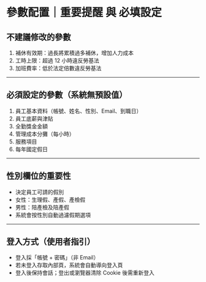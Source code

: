 # 參數配置｜重要提醒 與 必填設定

## 不建議修改的參數
1. 補休有效期：過長將累積過多補休，增加人力成本
2. 工時上限：超過 12 小時違反勞基法
3. 加班費率：低於法定倍數違反勞基法

---

## 必須設定的參數（系統無預設值）
1. 員工基本資料（帳號、姓名、性別、Email、到職日）
2. 員工底薪與津貼
3. 全勤獎金金額
4. 管理成本分攤（每小時）
5. 服務項目
6. 每年國定假日

---

## 性別欄位的重要性
- 決定員工可請的假別
- 女性：生理假、產假、產檢假
- 男性：陪產檢及陪產假
- 系統會按性別自動過濾假期選項

---

## 登入方式（使用者指引）
- 登入採「帳號 + 密碼」（非 Email）
- 若未登入存取內部頁，系統會自動導向登入頁
- 登入後保持會話；登出或瀏覽器清除 Cookie 後需重新登入
